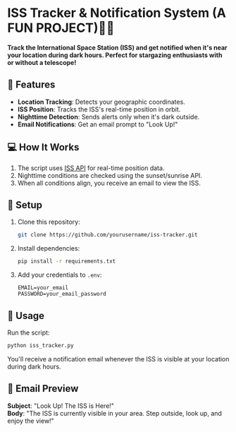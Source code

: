 # ISS Tracker & Notification System (A FUN PROJECT)🌌🚀

**Track the International Space Station (ISS) and get notified when it's near your location during dark hours. Perfect for stargazing enthusiasts with or without a telescope!**

## 📜 Features
- **Location Tracking**: Detects your geographic coordinates.  
- **ISS Position**: Tracks the ISS's real-time position in orbit.  
- **Nighttime Detection**: Sends alerts only when it's dark outside.  
- **Email Notifications**: Get an email prompt to "Look Up!"  

## 💻 How It Works
1. The script uses [ISS API](https://wheretheiss.at/) for real-time position data.    
2. Nighttime conditions are checked using the sunset/sunrise API.  
3. When all conditions align, you receive an email to view the ISS.  

## 🚀 Setup
1. Clone this repository:  
   ```bash  
   git clone https://github.com/yourusername/iss-tracker.git  
   ```  
2. Install dependencies:  
   ```bash  
   pip install -r requirements.txt  
   ```  
3. Add your credentials to `.env`:  
   ```
   EMAIL=your_email  
   PASSWORD=your_email_password  
   ```  

## 🎯 Usage
Run the script:  
```bash  
python iss_tracker.py  
```  

You'll receive a notification email whenever the ISS is visible at your location during dark hours.  

## 📧 Email Preview
**Subject**: "Look Up! The ISS is Here!"  
**Body**: "The ISS is currently visible in your area. Step outside, look up, and enjoy the view!"

